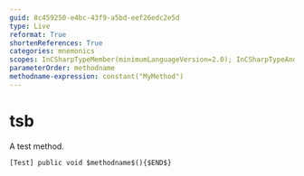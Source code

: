 ```yaml
---
guid: 8c459250-e4bc-43f9-a5bd-eef26edc2e5d
type: Live
reformat: True
shortenReferences: True
categories: mnemonics
scopes: InCSharpTypeMember(minimumLanguageVersion=2.0); InCSharpTypeAndNamespace(minimumLanguageVersion=2.0)
parameterOrder: methodname
methodname-expression: constant("MyMethod")
---
```


# tsb

A test method.

```
[Test] public void $methodname$(){$END$}
```
